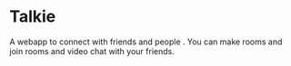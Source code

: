 # Talkie
A webapp to connect with friends and people . You can make rooms and join rooms and video chat with your friends.
